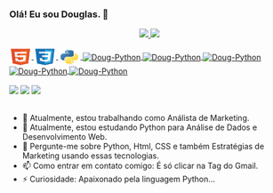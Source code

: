 ### Olá! Eu sou Douglas. 👋

<div align="center">
  <a href="https://github.com/DouglasCarvalhoPereira">
  <img height="180em" src="https://github-readme-stats.vercel.app/api?username=DouglasCarvalhoPereira&show_icons=true&theme=dracula&include_all_commits=true&count_private=true"/>
  <img height="180em" src="https://github-readme-stats.vercel.app/api/top-langs/?username=DouglasCarvalhoPereira&layout=compact&langs_count=7&theme=dracula"/>
</div>
<div style="display: inline_block"><br>
  <img align="center" alt="Doug-HTML" height="30" width="40" src="https://raw.githubusercontent.com/devicons/devicon/master/icons/html5/html5-original.svg">
  <img align="center" alt="Doug-CSS" height="30" width="40" src="https://raw.githubusercontent.com/devicons/devicon/master/icons/css3/css3-original.svg">
  <img align="center" alt="Doug-Python" height="30" width="40" src="https://raw.githubusercontent.com/devicons/devicon/master/icons/python/python-original.svg">
  <img  align="center" alt="Doug-Python" height="30" width="40" src="https://cdn.jsdelivr.net/gh/devicons/devicon/icons/bootstrap/bootstrap-original.svg" />
  <img align="center" alt="Doug-Python" height="30" width="40" src="https://cdn.jsdelivr.net/gh/devicons/devicon/icons/django/django-plain.svg" />
  <img align="center" alt="Doug-Python" height="30" width="40" src="https://cdn.jsdelivr.net/gh/devicons/devicon/icons/heroku/heroku-original.svg" />
  <img align="center" alt="Doug-Python" height="30" width="40" src="https://cdn.jsdelivr.net/gh/devicons/devicon/icons/jupyter/jupyter-original-wordmark.svg" />
  <img align="center" alt="Doug-Python" height="30" width="40" src="https://cdn.jsdelivr.net/gh/devicons/devicon/icons/git/git-original.svg" />

</div>
<br>
<div> 
  <a href = "mailto:carvalhodouglaspereira@gmail.com"><img src="https://img.shields.io/badge/-Gmail-%23333?style=for-the-badge&logo=gmail&logoColor=white" target="_blank"></a>
  <a href="https://www.linkedin.com/in/carvalhodouglas/" target="_blank"><img src="https://img.shields.io/badge/-LinkedIn-%230077B5?style=for-the-badge&logo=linkedin&logoColor=white" target="_blank"></a> 
  <a href="https://www.kaggle.com/carvalhodouglas" target="_blank"><img style="width:70px;" src="https://img.shields.io/badge/-KAGGLE-%230077B5?style=for-the-badge&logo=KAGGLE&logoColor=white&color=blue"/>
</a> 
 
  
<div>
<br>

- 🔭 Atualmente, estou trabalhando como Análista de Marketing.
- 🌱 Atualmente, estou estudando Python para Análise de Dados e  Desenvolvimento Web.
- 💬 Pergunte-me sobre Python, Html, CSS e também Estratégias de Marketing usando essas tecnologias.
- 📫 Como entrar em contato comigo: É só clicar na Tag do Gmail.
- ⚡ Curiosidade: Apaixonado pela linguagem Python...
